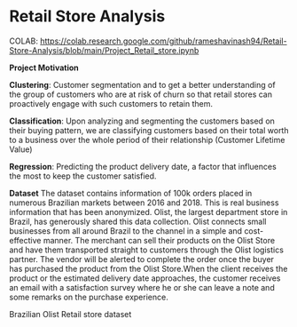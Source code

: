 # Retail Store Analysis

COLAB: https://colab.research.google.com/github/rameshavinash94/Retail-Store-Analysis/blob/main/Project_Retail_store.ipynb

**Project Motivation**

**Clustering**: Customer segmentation and to get a better understanding of the group of customers who are at risk of churn so that retail stores can proactively engage with such customers to retain them.

**Classification**: Upon analyzing and segmenting the customers based on their buying pattern, we are classifying customers based on their total worth to a business over the whole period of their relationship (Customer Lifetime Value)

**Regression**: Predicting the product delivery date, a factor that influences the most to keep the customer satisfied.

**Dataset**
The dataset contains information of 100k orders placed in numerous Brazilian markets between 2016 and 2018. This is real business information that has been anonymized. Olist, the largest department store in Brazil, has generously shared this data collection. Olist connects small businesses from all around Brazil to the channel in a simple and cost-effective manner. The merchant can sell their products on the Olist Store and have them transported straight to customers through the Olist logistics partner. The vendor will be alerted to complete the order once the buyer has purchased the product from the Olist Store.When the client receives the product or the estimated delivery date approaches, the customer receives an email with a satisfaction survey where he or she can leave a note and some remarks on the purchase experience.

Brazilian Olist Retail store dataset
